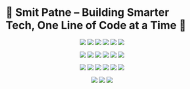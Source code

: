 # 🌟 Smit Patne – Building Smarter Tech, One Line of Code at a Time 🌟  


<p align="center">
  <img src="https://img.shields.io/badge/-Python-blue?style=for-the-badge&logo=python&logoColor=white" />
  <img src="https://img.shields.io/badge/-JavaScript-yellow?style=for-the-badge&logo=javascript&logoColor=white" />
  <img src="https://img.shields.io/badge/-SQL-lightgrey?style=for-the-badge&logo=postgresql&logoColor=white" />
  <img src="https://img.shields.io/badge/-Java-orange?style=for-the-badge&logo=java&logoColor=white" />
  <img src="https://img.shields.io/badge/-HTML5-red?style=for-the-badge&logo=html5&logoColor=white" />
  <img src="https://img.shields.io/badge/-CSS3-blue?style=for-the-badge&logo=css3&logoColor=white" />
</p>

<p align="center">
  <img src="https://img.shields.io/badge/-React-blue?style=for-the-badge&logo=react&logoColor=white" />
  <img src="https://img.shields.io/badge/-Node.js-green?style=for-the-badge&logo=node.js&logoColor=white" />
  <img src="https://img.shields.io/badge/-AWS-orange?style=for-the-badge&logo=amazonaws&logoColor=white" />
  <img src="https://img.shields.io/badge/-GCP-red?style=for-the-badge&logo=googlecloud&logoColor=white" />
  <img src="https://img.shields.io/badge/-Snowflake-blue?style=for-the-badge&logo=snowflake&logoColor=white" />
  <img src="https://img.shields.io/badge/-Hadoop-yellowgreen?style=for-the-badge&logo=apachehadoop&logoColor=white" />
</p>

<p align="center">
  <img src="https://img.shields.io/badge/-Tableau-purple?style=for-the-badge&logo=tableau&logoColor=white" />
  <img src="https://img.shields.io/badge/-PowerBI-darkblue?style=for-the-badge&logo=powerbi&logoColor=white" />
  <img src="https://img.shields.io/badge/-LookerStudio-darkred?style=for-the-badge&logo=looker&logoColor=white" />
  <img src="https://img.shields.io/badge/-MongoDB-green?style=for-the-badge&logo=mongodb&logoColor=white" />
  <img src="https://img.shields.io/badge/-PostgreSQL-blueviolet?style=for-the-badge&logo=postgresql&logoColor=white" />
  <img src="https://img.shields.io/badge/-ApacheKafka-black?style=for-the-badge&logo=apachekafka&logoColor=white" />
</p>

<p align="center">
  <img src="https://img.shields.io/badge/-Git-orange?style=for-the-badge&logo=git&logoColor=white" />
  <img src="https://img.shields.io/badge/-Jira-blue?style=for-the-badge&logo=jira&logoColor=white" />
  <img src="https://img.shields.io/badge/-Excel-green?style=for-the-badge&logo=microsoftexcel&logoColor=white" />
</p>

